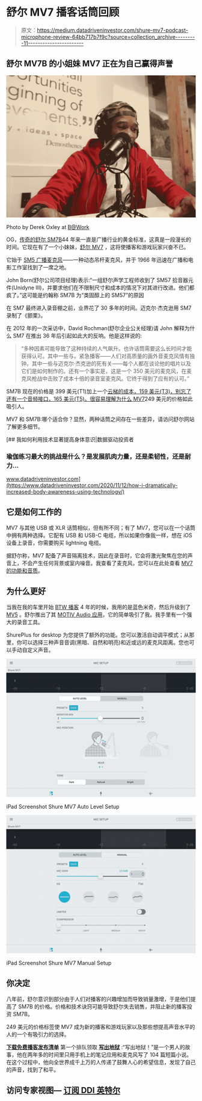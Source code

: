 # 舒尔 MV7 播客话筒回顾

> 原文：<https://medium.datadriveninvestor.com/shure-mv7-podcast-microphone-review-64bb717b7f9c?source=collection_archive---------11----------------------->

## 舒尔 MV7B 的小姐妹 MV7 正在为自己赢得声誉

![](img/122817d264e11baed294838ed1294d9a.png)

Photo by Derek Oxley at [B@Work](https://www.bworkco.com/?fbclid=IwAR2K3_nG7X7zfpclqpk7PljTo4tIfujF5690vlngPlVj3XsSSZFkwrygmxk)

OG，[传奇的舒尔 SM7B](https://www.shure.com/en-GB/performance-production/louder/the-shure-sm7b-aka-the-sm57-on-steroids-the-history-and-the-facts)44 年来一直是广播行业的黄金标准，这真是一段漫长的时间。它现在有了一个小妹妹，[舒尔 MV7](https://www.shure.com/en-US/products/microphones/mv7) ，这将使播客和游戏玩家兴奋不已。

它始于 [SM5 广播麦克风](https://www.shure.com/en-US/performance-production/louder/sm57-on-steroids-the-shure-sm7-b-story)——一种动态吊杆麦克风，并于 1966 年迅速在广播和电影工作室找到了一席之地。

John Born(舒尔公司项目经理)表示:“一组舒尔声学工程师收到了 SM57 拾音器元件(Unidyne III)，并要求他们在不限制尺寸和成本的情况下对其进行改进。他们都疯了。”这可能是约翰称 SM7B 为“类固醇上的 SM57”的原因

在 SM7 最终进入录音棚之前，业界花了 30 多年的时间。迈克尔·杰克逊用 SM7 录制了《颤栗》。

在 2012 年的一次采访中，David Rochman(舒尔企业公关经理)请 John 解释为什么 SM7 在推出 36 年后引起如此大的反响。他是这样说的:

> “多种因素可能导致了这种持续的人气飙升。也许话筒需要这么长时间才能获得认可。其中一些与。紧急播客——人们对高质量的画外音麦克风情有独钟。其中一些与迈克尔·杰克逊的死有关——每个人都在谈论他的唱片以及它们是如何制作的。还有一个事实是，这是一个 350 美元的麦克风，在麦克风枪战中击败了成本十倍的录音室麦克风。它终于得到了应有的认可。”

SM7B 现在的价格是 399 美元(T1)加上一个[云梯的成本，159 美元(T3)，别忘了还有一个](https://www.amazon.com/s?k=cloudlifter&crid=TNLNTS10RIVZ&sprefix=cloud%2Caps%2C175&ref=nb_sb_ss_ts-a-p_3_5)[音频接口，165 美元(T5)。很容易理解为什么 MV7](https://www.amazon.com/Steinberg-UR22MKII-2-Channel-USB-Interface/dp/B017MVUAHM/ref=sr_1_48?dchild=1&keywords=studio+interface+uk&qid=1606859347&sr=8-48)249 美元的价格如此吸引人。

MV7 和 SM7B:哪个适合你？显然，两种话筒之间存在一些差异，请访问舒尔网站了解更多细节。

[](https://www.datadriveninvestor.com/2020/11/12/how-i-dramatically-increased-body-awareness-using-technology/) [## 我如何利用技术显著提高身体意识|数据驱动投资者

### 瑜伽练习最大的挑战是什么？是发展肌肉力量，还是柔韧性，还是耐力…

www.datadriveninvestor.com](https://www.datadriveninvestor.com/2020/11/12/how-i-dramatically-increased-body-awareness-using-technology/) 

## 它是如何工作的

MV7 与其他 USB 或 XLR 话筒相似，但有所不同；有了 MV7，您可以在一个话筒中拥有两种选择。它配有 USB 和 USB-C 电缆，所以如果你像我一样，想在 iOS 设备上录音，你需要购买 lightning 电缆。

据舒尔称，MV7 配备了声音隔离技术，因此在录音时，它会将激光聚焦在您的声音上，不会产生任何背景或室内噪音。我查看了麦克风，您可以在此处查看 [MV7 的功能和音质](https://www.instagram.com/tv/CILUPAtHrQh/?utm_source=ig_web_button_share_sheet)。

## 为什么更好

当我在我的车里开始 [BTW 播客](https://www.podpage.com/behind-the-wheel-podcast/) 4 年的时候，我用的是蓝色米奇，然后升级到了 [MV5](https://www.shure.com/en-US/products/microphones/mv5) 。舒尔推出了其 [MOTIV Audio 应用](https://www.shure.com/en-US/products/software/shure_plus_motiv_desktop)，它的简单吸引了我。我手里有一个强大的录音工具。

ShurePlus for desktop 为您提供了额外的功能。您可以激活自动调平模式；从那里，你可以选择三种声音音调(黑暗、自然和明亮)和近或远的麦克风距离。您也可以手动自定义声音。

![](img/c08cc03d1e1ea874de7d798fb38b9d19.png)

iPad Screenshot Shure MV7 Auto Level Setup

![](img/0b1a615a6be8413aa2867f712dbbf56c.png)

iPad Screenshot Shure MV7 Manual Setup

## 你决定

八年前，舒尔意识到部分由于人们对播客的兴趣增加而导致销量激增，于是他们提高了 SM7B 的价格。价格和技术诀窍可能导致舒尔失去销售，并阻止新的播客投资 SM7B。

249 美元的价格标签使 MV7 成为新的播客和游戏玩家以及那些想提高声音水平的人的一个有吸引力的选择。

[**下载免费播客发布清单**](https://btw-podcast.ck.page/b6becea33c) 第一个排队领取 [**写出地狱**](https://btw-podcast.ck.page/8390fc1d79) :“写出地狱！”是一个男人的故事，他在两年多的时间里只用手机上的笔记应用和麦克风写了 104 篇短篇小说。在这个过程中，他向全世界成千上万的人传递了鼓舞人心的希望信息，发现了自己的声音，找到了和平。

## 访问专家视图— [订阅 DDI 英特尔](https://datadriveninvestor.com/ddi-intel)